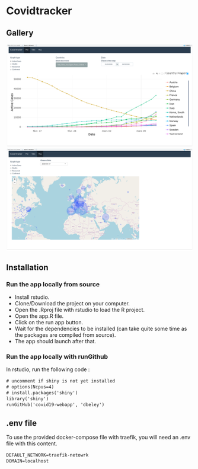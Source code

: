 # Covidtracker

## Gallery

<a href="images/image1.png"><img src="images/image1.png"/></a>
<a href="images/image2.png"><img src="images/image2.png"/></a>

## Installation

### Run the app locally from source

- Install rstudio.
- Clone/Download the project on your computer.
- Open the .Rproj file with rstudio to load the R project.
- Open the app.R file.
- Click on the run app button.
- Wait for the dependencies to be installed (can take quite some time as the packages are compiled from source).
- The app should launch after that.

### Run the app locally with runGithub

In rstudio, run the following code :

```
# uncomment if shiny is not yet installed
# options(Ncpus=4)
# install.packages('shiny')
library('shiny')
runGitHub('covid19-webapp', 'dbeley')
```

## .env file

To use the provided docker-compose file with traefik, you will need an .env file with this content.

```
DEFAULT_NETWORK=traefik-netowrk
DOMAIN=localhost
```
